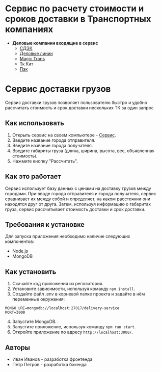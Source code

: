# Сервис по расчету стоимости и сроков доставки в Транспортных компаниях
+ **Деловые компании входящие в сервис**
    + [СДЭК](https://www.cdek.ru/ru)
    + [Деловые линии](https://www.dellin.ru/)
    + [Magic Trans](https://magic-trans.ru)
    + [Тк Кит](https://spare.tk-kit.com)
    + [Пэк](https://pecom.ru/)
# Сервис доставки грузов

Сервис доставки грузов позволяет пользователю быстро и удобно рассчитать стоимость и срок доставки нескольких ТК за один запрос

## Как использовать

1. Открыть сервис на своем компьютере - [Сервис](http://91.109.201.60:9002/).
2. Введите название города отправителя.
3. Введите название города получателя.
4. Введите габариты груза (длина, ширина, высота, вес, объявленная стоимость).
5. Нажмите кнопку "Рассчитать".

## Как это работает

Сервис использует базу данных с ценами на доставку грузов между городами. При вводе города отправителя и города получателя, сервис сравнивает их между собой и определяет, на каком расстоянии они находятся друг от друга. Затем, используя информацию о габаритах груза, сервис рассчитывает стоимость доставки и срок доставки. 

## Требования к установке

Для запуска приложения необходимо наличие следующих компонентов:

- Node.js
- MongoDB

## Как установить

1. Скачайте код приложения из репозитория.
2. Установите зависимости, используя команду `npm install`.
3. Создайте файл .env в корневой папке проекта и задайте в нём переменные окружения:
```
MONGO_URI=mongodb://localhost:27017/delivery-service
PORT=3000
```
4. Запустите MongoDB.
5. Запустите приложение, используя команду `npm run start`.
6. Откройте приложение по адресу `http://localhost:3000/`.

## Авторы

- Иван Иванов - разработка фронтенда
- Петр Петров - разработка бэкенда
